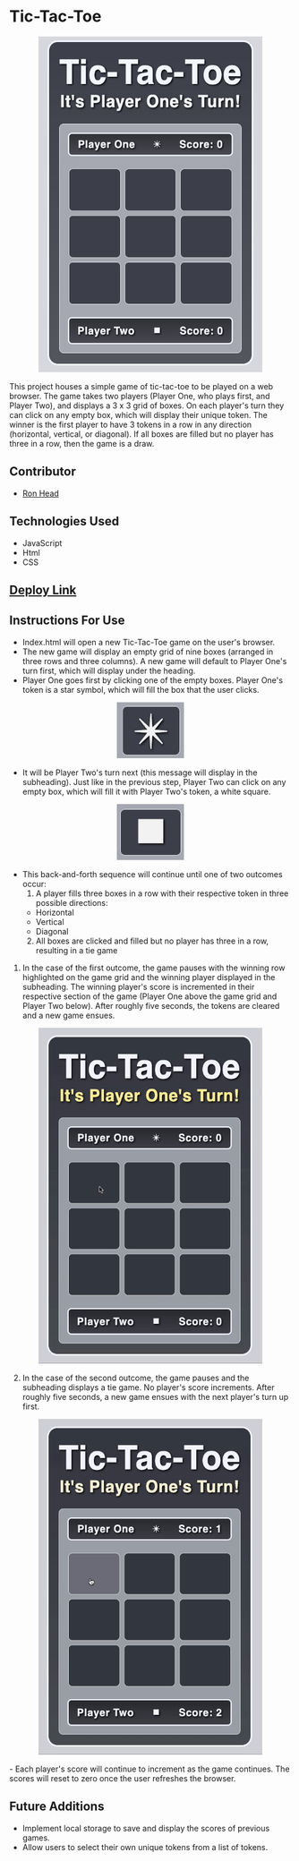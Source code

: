 # Tic-Tac-Toe
<p align="center">
  <img width=400 height=600 src="tic-tac-toe-main.jpg">
</p>

This project houses a simple game of tic-tac-toe to be played on a web browser. The game takes two players (Player One, who plays first, and Player Two), and displays a 3 x 3 grid of boxes. On each player's turn they can click on any empty box, which will display their unique token. The winner is the first player to have 3 tokens in a row in any direction (horizontal, vertical, or diagonal). If all boxes are filled but no player has three in a row, then the game is a draw.

## Contributor
- [Ron Head](https://github.com/RonLHead)

## Technologies Used
- JavaScript
- Html
- CSS

## [Deploy Link](https://github.com/RonLHead/rlh-tic-tac-toe)

## Instructions For Use

- Index.html will open a new Tic-Tac-Toe game on the user's browser.
- The new game will display an empty grid of nine boxes (arranged in three rows and three columns). A new game will default to Player One's turn first, which will display under the heading.
- Player One goes first by clicking one of the empty boxes. Player One's token is a star symbol, which will fill the box that the user clicks.

<p align="center">
  <img width=120 height=100 src="tic-tac-toe-p1-token.jpg">
</p>

- It will be Player Two's turn next (this message will display in the subheading). Just like in the previous step, Player Two can click on any empty box, which will fill it with Player Two's token, a white square.

<p align="center">
  <img width=120 height=100 src="tic-tac-toe-p2-token.jpg">
</p>

- This back-and-forth sequence will continue until one of two outcomes occur:
  1. A player fills three boxes in a row with their respective token in three possible directions:
    - Horizontal
    - Vertical
    - Diagonal
  2. All boxes are clicked and filled but no player has three in a row, resulting in a tie game

1. In the case of the first outcome, the game pauses with the winning row highlighted on the game grid and the winning player displayed in the subheading. The winning player's score is incremented in their respective section of the game (Player One above the game grid and Player Two below). After roughly five seconds, the tokens are cleared and a new game ensues.
<p align="center">
  <img width=400 height=600 src="tic-tac-toe-gameplay.gif">
</p>

2. In the case of the second outcome, the game pauses and the subheading displays a tie game. No player's score increments. After roughly five seconds, a new game ensues with the next player's turn up first.

<p align="center">
  <img width=400 height=600 src="tic-tac-toe-tiegame.gif">
</p>
- Each player's score will continue to increment as the game continues. The scores will reset to zero once the user refreshes the browser.

## Future Additions
- Implement local storage to save and display the scores of previous games.
- Allow users to select their own unique tokens from a list of tokens.
